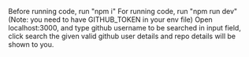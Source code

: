 Before running code, run "npm i"
For running code, run "npm run dev"
(Note: you need to have GITHUB_TOKEN in your env file)
Open localhost:3000, and type github username to be searched in input field, click search
the given valid github user details and repo details will be shown to you.